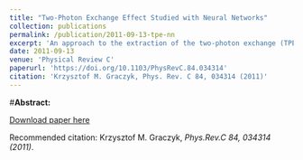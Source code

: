```yaml
---
title: "Two-Photon Exchange Effect Studied with Neural Networks"
collection: publications
permalink: /publication/2011-09-13-tpe-nn
excerpt: 'An approach to the extraction of the two-photon exchange (TPE) correction from elastic epepep scattering data is presented. The cross section, polarization transfer (PT), and charge asymmetry data are considered. It is assumed that the TPE correction to the PT data is negligible. The form factors and TPE correcting term are given by one multidimensional function approximated by the feed forward neural network (NN). To find a model-independent approximation the Bayesian framework for the NNs is adapted. A large number of different parametrizations is considered. The most optimal model is indicated by the Bayesian algorithm. The obtained fit of the TPE correction behaves linearly in epsilon but it has a nontrivial Q2 dependence. A strong dependence of the TPE fit on the choice of parametrization is observed.'
date: 2011-09-13
venue: 'Physical Review C'
paperurl: 'https://doi.org/10.1103/PhysRevC.84.034314'
citation: 'Krzysztof M. Graczyk, Phys. Rev. C 84, 034314 (2011)'
---
```

#__Abstract:__ 

[Download paper here](https://journals.aps.org/prc/pdf/10.1103/PhysRevC.84.034314)

Recommended citation: Krzysztof M. Graczyk, <i>Phys.Rev.C 84, 034314 (2011)</i>.
